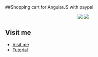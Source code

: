 ##Shopping cart for AngularJS with paypal

<center>
<img src="http://uno-de-piera.com/wp-content/uploads/2014/01/Carrito-de-compras-con-AngularJS.png" />

<img src="http://uno-de-piera.com/wp-content/uploads/2014/01/Carrito-de-compras-con-AngularJS31.png" />
</center>


## Visit me

* [Visit me](http://uno-de-piera.com)
* [Tutorial](http://uno-de-piera.com/carrito-de-compras-con-paypal-en-angularjs)


